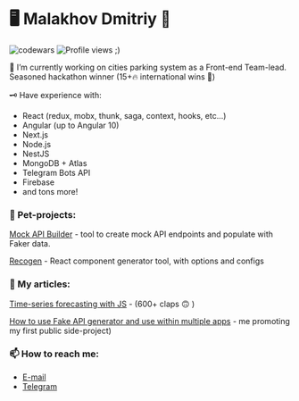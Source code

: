 # 🖥 Malakhov Dmitriy 📝

![codewars](https://www.codewars.com/users/Hennessy811/badges/small)
![Profile views ;)](https://gpvc.arturio.dev/Hennessy811)

🔭 I’m currently working on cities parking system as a Front-end Team-lead. Seasoned hackathon winner (15+🔥 international wins 🥳)

🗝 Have experience with:
 - React (redux, mobx, thunk, saga, context, hooks, etc...)
 - Angular (up to Angular 10)
 - Next.js
 - Node.js
 - NestJS
 - MongoDB + Atlas
 - Telegram Bots API
 - Firebase
 - and tons more!

 ### 🐶 Pet-projects:
 [Mock API Builder](https://fake-api-builder.vercel.app/) - tool to create mock API endpoints and populate with Faker data.

 [Recogen](https://www.npmjs.com/package/recogen) - React component generator tool, with options and configs


 ### 📝 My articles:
[Time-series forecasting with JS](https://medium.com/javascript-in-plain-english/time-series-forecasting-with-js-9cc327570071) - (600+ claps 🙃 )

[How to use Fake API generator and use within multiple apps](https://medium.com/@mitia2022/how-to-use-fake-api-generator-and-use-within-multiple-apps-d889ca19ebcb) - me promoting my first public side-project)



### 📫  How to reach me:
 - [E-mail](mailto:mitia2022@gmail.com)
 - [Telegram](https://t.me/hennessy81)


<!--
**Hennessy811/Hennessy811** is a ✨ _special_ ✨ repository because its `README.md` (this file) appears on your GitHub profile.

Here are some ideas to get you started:

- 🔭 I’m currently working on ...
- 🌱 I’m currently learning ...
- 👯 I’m looking to collaborate on ...
- 🤔 I’m looking for help with ...
- 💬 Ask me about ...
- 📫 How to reach me: ...
- 😄 Pronouns: ...
- ⚡ Fun fact: ...
-->
